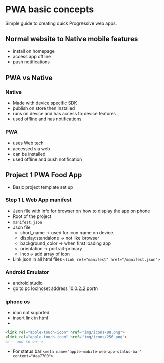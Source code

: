 # PWA basic concepts

Simple guide to creating quick Progressive web apps.

## Normal website to Native mobile features

* install on homepage
* access app offline
* push notifications

## PWA vs Native

### Native

* Made with device specific SDK
* publish on store then installed
* runs on device and has access to device features
* used offline and has notifications 

### PWA

* uses Web tech
* accessed via web
* can be installed
* used offline and push notification

## Project 1 PWA Food App

* Basic project template set up 

### Step 1 L Web App manifest

* Json file with info for browser on how to display the app on phone
* Root of the project
* `manifest.json`
* Json file
  * short_name ->  used for icon name on device.
  * display:standalone -> not like browser
  * background_color -> when first loading app
  * orientation -> portrait-primary
  * inco-> add array of icon 
* Link json in all html files `<link rel="manifest" href="/manifest.json">`

### Android Emulator 
* android studio 
* go to pc loclhoset address 10.0.2.2:portn 

### iphone os
* icon not suported
* insert link in html
* 
```html
<link rel="apple-touch-icon" href="img/icons/88.png">
<link rel="apple-touch-icon" href="img/icons/256.png">
<!-- and so on-->
 ```

* For status bar `<meta name="apple-mobile-web-app-status-bar" content="#aa7700">`


